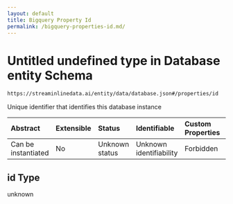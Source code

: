 ```yaml
---
layout: default
title: Bigquery Property Id
permalink: /bigquery-properties-id.md/
---
```

# Untitled undefined type in Database entity Schema

```txt
https://streaminlinedata.ai/entity/data/database.json#/properties/id
```

Unique identifier that identifies this database instance

| Abstract            | Extensible | Status         | Identifiable            | Custom Properties | Additional Properties | Access Restrictions | Defined In                                                         |
| :------------------ | :--------- | :------------- | :---------------------- | :---------------- | :-------------------- | :------------------ | :----------------------------------------------------------------- |
| Can be instantiated | No         | Unknown status | Unknown identifiability | Forbidden         | Allowed               | none                | [database.json*](database.md "open original schema") |

## id Type

unknown
